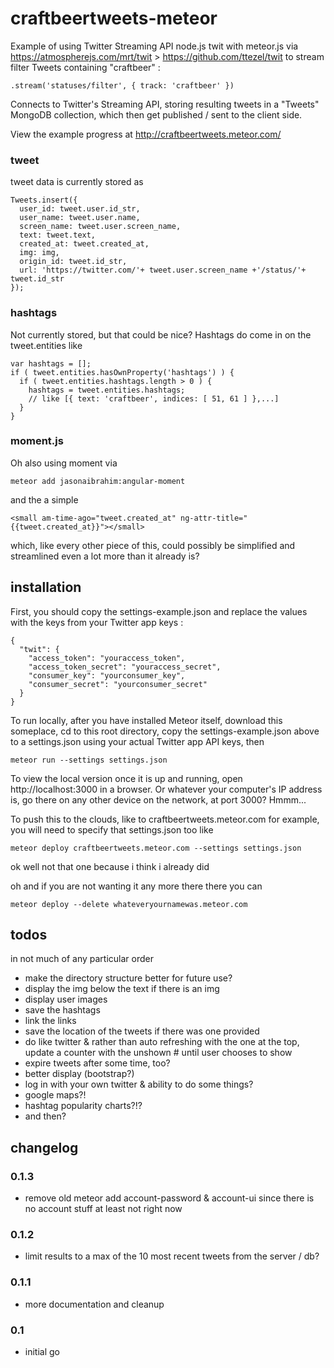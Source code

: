 # craftbeertweets-meteor
Example of using Twitter Streaming API node.js twit with meteor.js via https://atmospherejs.com/mrt/twit > https://github.com/ttezel/twit to stream filter Tweets containing "craftbeer" :

`.stream('statuses/filter', { track: 'craftbeer' })`

Connects to Twitter's Streaming API, storing resulting tweets in a "Tweets" MongoDB collection, which then get published / sent to the client side.

View the example progress at http://craftbeertweets.meteor.com/

### tweet

tweet data is currently stored as

    Tweets.insert({
      user_id: tweet.user.id_str,
      user_name: tweet.user.name,
      screen_name: tweet.user.screen_name,
      text: tweet.text,
      created_at: tweet.created_at,
      img: img,
      origin_id: tweet.id_str,
      url: 'https://twitter.com/'+ tweet.user.screen_name +'/status/'+ tweet.id_str
    });

### hashtags

Not currently stored, but that could be nice? Hashtags do come in on the tweet.entities like

    var hashtags = [];
    if ( tweet.entities.hasOwnProperty('hashtags') ) {
      if ( tweet.entities.hashtags.length > 0 ) {
        hashtags = tweet.entities.hashtags;
        // like [{ text: 'craftbeer', indices: [ 51, 61 ] },...]
      }
    }

### moment.js

Oh also using moment via 

`meteor add jasonaibrahim:angular-moment`

and the a simple

    <small am-time-ago="tweet.created_at" ng-attr-title="{{tweet.created_at}}"></small>

which, like every other piece of this, could possibly be simplified and streamlined even a lot more than it already is?

## installation

First, you should copy the settings-example.json and replace the values with the keys from your Twitter app keys :

    {
      "twit": {
        "access_token": "youraccess_token",
        "access_token_secret": "youraccess_secret",
        "consumer_key": "yourconsumer_key",
        "consumer_secret": "yourconsumer_secret"
      }
    }

To run locally, after you have installed Meteor itself, download this someplace, cd to this root directory, copy the settings-example.json above to a settings.json using your actual Twitter app API keys, then

`meteor run --settings settings.json`

To view the local version once it is up and running, open http://localhost:3000 in a browser. Or whatever your computer's IP address is, go there on any other device on the network, at port 3000? Hmmm...

To push this to the clouds, like to craftbeertweets.meteor.com for example, you will need to specify that settings.json too like 

`meteor deploy craftbeertweets.meteor.com --settings settings.json`

ok well not that one because i think i already did

oh and if you are not wanting it any more there there you can 

`meteor deploy --delete whateveryournamewas.meteor.com`

## todos

in not much of any particular order

* make the directory structure better for future use?
* display the img below the text if there is an img
* display user images
* save the hashtags
* link the links
* save the location of the tweets if there was one provided
* do like twitter & rather than auto refreshing with the one at the top, update a counter with the unshown # until user chooses to show
* expire tweets after some time, too?
* better display (bootstrap?)
* log in with your own twitter & ability to do some things?
* google maps?!
* hashtag popularity charts?!?
* and then?

## changelog

### 0.1.3

* remove old meteor add account-password & account-ui since there is no account stuff at least not right now

### 0.1.2

* limit results to a max of the 10 most recent tweets from the server / db?

### 0.1.1

* more documentation and cleanup

### 0.1

* initial go
